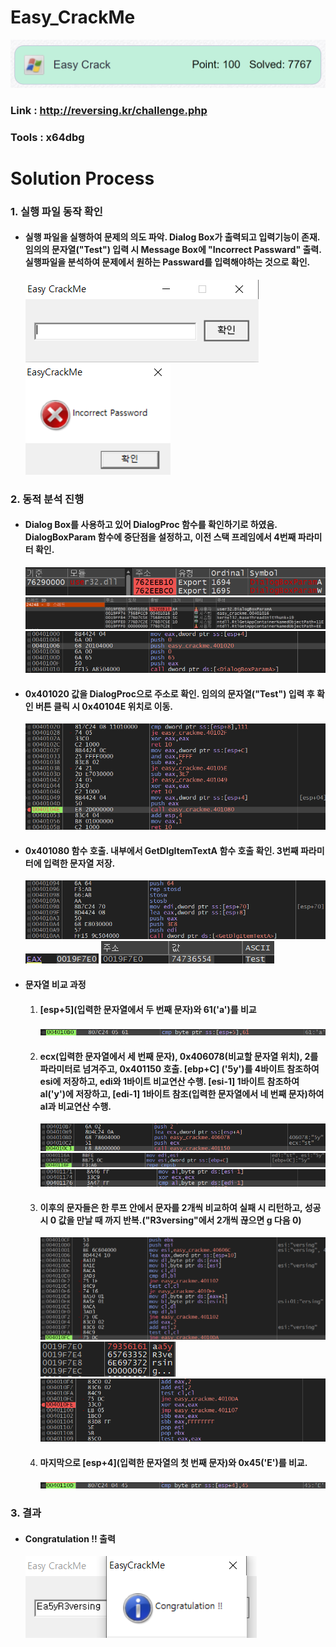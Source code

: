 # **Easy_CrackMe**

![01](Image/01.PNG?raw=true)
### Link : http://reversing.kr/challenge.php
### Tools : x64dbg

# **Solution Process**
### 1. 실행 파일 동작 확인
  - #### 실행 파일을 실행하여 문제의 의도 파악. Dialog Box가 출력되고 입력기능이 존재. 임의의 문자열("Test") 입력 시 Message Box에 "Incorrect Passward" 출력. 실행파일을 분석하여 문제에서 원하는 Passward를 입력해야하는 것으로 확인.
    ![02](Image/02.PNG?raw=true)
    ![03](Image/03.PNG?raw=true)

### 2. 동적 분석 진행
  - #### Dialog Box를 사용하고 있어 DialogProc 함수를 확인하기로 하였음. DialogBoxParam 함수에 중단점을 설정하고, 이전 스택 프레임에서 4번째 파라미터 확인.
    ![04](Image/04.PNG?raw=true)
    ![05](Image/05.PNG?raw=true)
    ![06](Image/06.PNG?raw=true)
    
  - #### 0x401020 값을 DialogProc으로 주소로 확인. 임의의 문자열("Test") 입력 후 확인 버튼 클릭 시 0x40104E 위치로 이동.
    ![07](Image/07.PNG?raw=true)

  - #### 0x401080 함수 호출. 내부에서 GetDlgItemTextA 함수 호출 확인. 3번째 파라미터에 입력한 문자열 저장.
    ![08](Image/08.PNG?raw=true)
    ![09](Image/09.PNG?raw=true)
    ![10](Image/10.PNG?raw=true)

  - #### 문자열 비교 과정
    1. #### [esp+5](입력한 문자열에서 두 번째 문자)와 61('a')를 비교
       ![11](Image/11.PNG?raw=true)
    2. #### ecx(입력한 문자열에서 세 번째 문자), 0x406078(비교할 문자열 위치), 2를 파라미터로 넘겨주고, 0x401150 호출. [ebp+C] ('5y')를 4바이트 참조하여 esi에 저장하고, edi와 1바이트 비교연산 수행. [esi-1] 1바이트 참조하여 al('y')에 저장하고, [edi-1] 1바이트 참조(입력한 문자열에서 네 번째 문자)하여 al과 비교연산 수행.
       ![12](Image/12.PNG?raw=true)
       ![13](Image/13.PNG?raw=true)
       ![14](Image/14.PNG?raw=true)
       
    3. #### 이후의 문자들은 한 루프 안에서 문자를 2개씩 비교하여 실패 시 리턴하고, 성공 시 0 값을 만날 때 까지 반복.("R3versing"에서 2개씩 끊으면 g 다음 0)
       ![15](Image/15.PNG?raw=true)
       ![16](Image/16.PNG?raw=true)
       ![17](Image/17.PNG?raw=true)

    4. #### 마지막으로 [esp+4](입력한 문자열의 첫 번째 문자)와 0x45('E')를 비교.
       ![18](Image/18.PNG?raw=true)
    
### 3. 결과
  - #### Congratulation !! 출력
    ![19](Image/19.PNG?raw=true)
